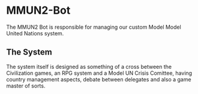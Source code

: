 # MMUN2-Bot

The MMUN2 Bot is responsible for managing our custom Model Model United Nations system.

## The System

The system itself is designed as something of a cross between the Civilization games, an RPG system and a Model UN Crisis Comittee, having country management aspects, debate between delegates and also a game master of sorts.

